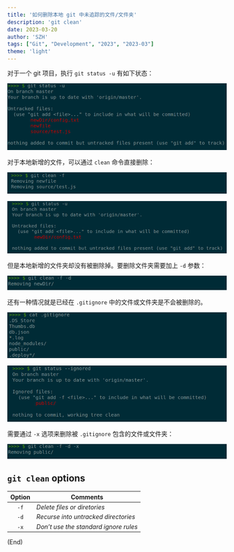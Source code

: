 ```yaml
---
title: '如何删除本地 git 中未追踪的文件/文件夹'
description: 'git clean'
date: 2023-03-20
author: 'SZH'
tags: ["Git", "Development", "2023", "2023-03"]
theme: 'light'
---
```


对于一个 git 项目，执行 `git status -u` 有如下状态：

![git status -u result](/images/git-status--u.png "hi")

对于本地新增的文件，可以通过 `clean` 命令直接删除：

![git clean -f](/images/git-clean--f.png)

![after clean](/images/git-status--u-2.png)

但是本地新增的文件夹却没有被删除掉。要删除文件夹需要加上 `-d` 参数：

![git clean -f -d](/images/git-clean-fd.png)

还有一种情况就是已经在 `.gitignore` 中的文件或文件夹是不会被删除的。

![cat .gitignore](/images/cat-.gitignore.png)

![git status --ignored](/images/git-status---ignored.png)

需要通过 `-x` 选项来删除被 `.gitignore` 包含的文件或文件夹：

![git clean -f -d -x](/images/git-clean--fdx.png)


## `git clean` options

|Option|Comments|
|:--:|--|
| `-f` | *Delete files or diretories* |
| `-d` | *Recurse into untracked directories* |
| `-x` | *Don’t use the standard ignore rules* |

(End)